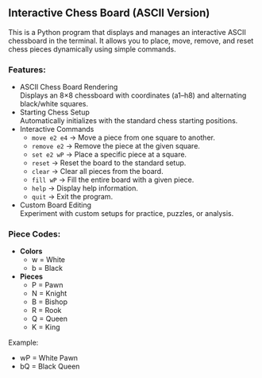 ## Interactive Chess Board (ASCII Version)
This is a Python program that displays and manages an interactive ASCII chessboard in the terminal. It allows you to place, move, remove, and reset chess pieces dynamically using simple commands.

### Features:
- ASCII Chess Board Rendering  
Displays an 8×8 chessboard with coordinates (a1–h8) and alternating black/white squares.
- Starting Chess Setup  
Automatically initializes with the standard chess starting positions.
- Interactive Commands
  - `move e2 e4` → Move a piece from one square to another.
  - `remove e2` → Remove the piece at the given square.
  - `set e2 wP` → Place a specific piece at a square.
  - `reset` → Reset the board to the standard setup.
  - `clear` → Clear all pieces from the board.
  - `fill wP` → Fill the entire board with a given piece.
  - `help` → Display help information.
  - `quit` → Exit the program.
- Custom Board Editing  
Experiment with custom setups for practice, puzzles, or analysis.

### Piece Codes:
- **Colors**
  - w = White
  - b = Black
- **Pieces**
  - P = Pawn
  - N = Knight
  - B = Bishop
  - R = Rook
  - Q = Queen
  - K = King

Example:
- wP = White Pawn
- bQ = Black Queen
